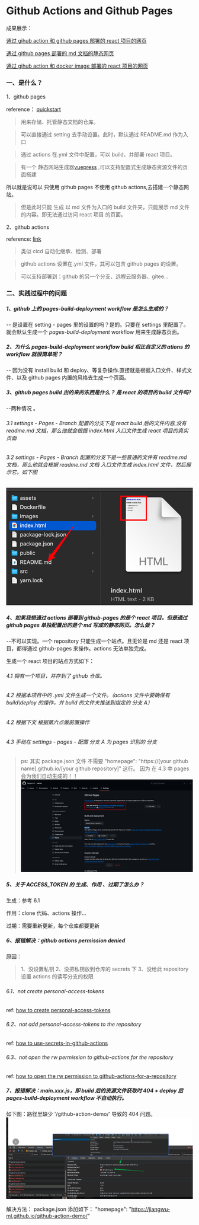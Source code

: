 # Github Actions and Github Pages

成果展示：

[通过 gihub action 和 github pages 部署的 react 项目的网页](https://jiangwu-ml.github.io/github-action-demo/)

[通过 github pages 部署的 md 文档的静态网页](https://jiangwu-ml.github.io/market/)

[通过 gihub action 和 docker image 部署的 react 项目的网页](http://123.60.160.90:8089/)

### 一、是什么？

1、github pages

reference： [quickstart](https://docs.github.com/zh/pages/quickstart)

> 用来存储、托管静态文档的仓库。

> 可以直接通过 setting 去手动设置。此时，默认通过 README.md 作为入口

> 通过 actions 在.yml 文件中配置，可以 build、并部署 react 项目。

> 有一个 静态网站生成器[vuepress](https://vuepress.vuejs.org/zh/guide/#%E5%AE%83%E6%98%AF%E5%A6%82%E4%BD%95%E5%B7%A5%E4%BD%9C%E7%9A%84) ,可以支持配置式生成静态资源文件的页面搭建

所以就是说可以 只使用 github pages 不使用 github actions,去搭建一个静态网站。

> 但是此时只能 生成 以 md 文件为入口的 build 文件夹，只能展示 md 文件的内容。即无法通过访问 react 项目 的页面。

2、github actions

reference: [link](https://docs.github.com/zh/pages/getting-started-with-github-pages/configuring-a-publishing-source-for-your-github-pages-site#%E4%BD%BF%E7%94%A8%E8%87%AA%E5%AE%9A%E4%B9%89-github-actions-%E5%B7%A5%E4%BD%9C%E6%B5%81%E8%BF%9B%E8%A1%8C%E5%8F%91%E5%B8%83)

> 类似 cicd 自动化继承、检测、部署

> github actions 设置在.yml 文件，其可以包含 github pages 的设置。

> 可以支持部署到：github 的另一个分支、远程云服务器、gitee...

### 二、实践过程中的问题

##### 1、github 上的 pages-build-deployment workflow 是怎么生成的？

-- 是设置在 setting - pages 里的设置的吗？是的。只要在 settings 里配置了。就会默认生成一个 _pages-build-deployment_ workflow 用来生成静态页面。

##### 2、为什么 pages-build-deployment workflow build 相比自定义的 ations 的 workflow 就很简单呢？

-- 因为没有 install build 和 deploy、等复杂操作.直接就是根据入口文件、样式文件、以及 github pages 内置的风格去生成一个页面。

##### 3、github pages build 出的来的东西是什么？ 是 react 的项目的 build 文件吗?

--两种情况 。

###### 3.1 settings - Pages - Branch 配置的分支下是 react build 后的文件内容,没有 readme.md 文档，那么他就会根据 index.html 入口文件生成 react 项目的真实页面

###### 3.2 settings - Pages - Branch 配置的分支下是一些普通的文件有 readme.md 文档，那么他就会根据 readme.md 文档 入口文件生成 index.html 文件，然后展示它。如下图

![Alt text](./Images/github-pages-build.png)

##### 4、如果我想通过 actions 部署到 github-pages 的是个 react 项目。但是通过 github pages 单独配置出的是个 md 写成的静态网页。怎么做？

--不可以实现。一个 repository 只能生成一个站点。且无论是 md 还是 react 项目，都得通过 github-pages 来操作。actions 无法单独完成。

生成一个 react 项目的站点方式如下：

###### 4.1 拥有一个项目，并存到了 github 仓库。

###### 4.2 根据本项目中的 .yml 文件生成一个文件。（actions 文件中要确保有 build\deploy 的操作，并 build 的文件夹推送到指定的 分支 A）

###### 4.2 根据下文 根据第六点做前置操作

###### 4.3 手动在 settings - pages - 配置 分支 A 为 pages 识别的 分支

> ps: 其实 package.json 文件 不需要 "homepage": "https://[your github name].github.io/[your github repository]" 这行。
> 因为 在 4.3 中 pages 会为我们自动生成的！！
> ![Alt text](images/imageQ4.png)

##### 5、关于 ACCESS_TOKEN 的 生成、作用 、过期了怎么办？

生成：参考 6.1

作用：clone 代码、actions 操作...

过期：需要重新更新，每个仓库都要更新

##### 6、报错解决：github actions permission denied

原因：

> 1、没设置私钥
> 2、没把私钥放到仓库的 secrets 下
> 3、没给此 repository 设置 actions 的读写分支的权限

###### 6.1、not create personal-access-tokens

ref: [how to create personal-access-tokens](https://docs.github.com/en/authentication/keeping-your-account-and-data-secure/managing-your-personal-access-tokens#creating-a-personal-access-token-classic)

###### 6.2、not add personal-access-tokens to the repository

ref: [how to use-secrets-in-github-actions](https://docs.github.com/zh/actions/security-guides/using-secrets-in-github-actions)

###### 6.3、not open the rw permission to github-actions for the repository

ref: [how to open the rw permission to github-actions-for-a-repository](https://docs.github.com/en/repositories/managing-your-repositorys-settings-and-features/enabling-features-for-your-repository/managing-github-actions-settings-for-a-repository)

##### 7、报错解决：main.xxx.js，即 build 后的资源文件获取时 404 + deploy 后 pages-build-deployment workflow 不自动执行。

如下图：路径里缺少 '/github-action-demo/' 导致的 404 问题。
![Alt text](Images/image-404.png)

解决方法：
package.json 添加如下：
"homepage": "https://jiangwu-ml.github.io/github-action-demo/"
